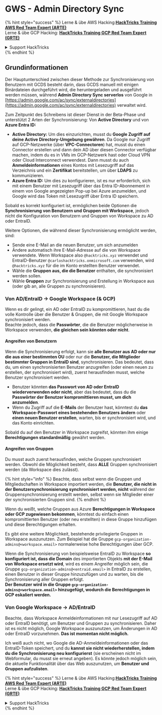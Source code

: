 # GWS - Admin Directory Sync

{% hint style="success" %}
Lerne & übe AWS Hacking:<img src="../../../.gitbook/assets/image (1).png" alt="" data-size="line">[**HackTricks Training AWS Red Team Expert (ARTE)**](https://training.hacktricks.xyz/courses/arte)<img src="../../../.gitbook/assets/image (1).png" alt="" data-size="line">\
Lerne & übe GCP Hacking: <img src="../../../.gitbook/assets/image (2).png" alt="" data-size="line">[**HackTricks Training GCP Red Team Expert (GRTE)**<img src="../../../.gitbook/assets/image (2).png" alt="" data-size="line">](https://training.hacktricks.xyz/courses/grte)

<details>

<summary>Support HackTricks</summary>

* Überprüfe die [**Abonnementpläne**](https://github.com/sponsors/carlospolop)!
* **Tritt der** 💬 [**Discord-Gruppe**](https://discord.gg/hRep4RUj7f) oder der [**Telegram-Gruppe**](https://t.me/peass) bei oder **folge** uns auf **Twitter** 🐦 [**@hacktricks\_live**](https://twitter.com/hacktricks\_live)**.**
* **Teile Hacking-Tricks, indem du PRs an die** [**HackTricks**](https://github.com/carlospolop/hacktricks) und [**HackTricks Cloud**](https://github.com/carlospolop/hacktricks-cloud) GitHub-Repos sendest.

</details>
{% endhint %}

## Grundinformationen

Der Hauptunterschied zwischen dieser Methode zur Synchronisierung von Benutzern mit GCDS besteht darin, dass GCDS manuell mit einigen Binärdateien durchgeführt wird, die heruntergeladen und ausgeführt werden müssen, während **Admin Directory Sync serverlos** von Google in [https://admin.google.com/ac/sync/externaldirectories](https://admin.google.com/ac/sync/externaldirectories) verwaltet wird.

Zum Zeitpunkt des Schreibens ist dieser Dienst in der Beta-Phase und unterstützt 2 Arten der Synchronisierung: Von **Active Directory** und von **Azure Entra ID:**

* **Active Directory:** Um dies einzurichten, musst du **Google Zugriff auf deine Active Directory-Umgebung gewähren**. Da Google nur Zugriff auf GCP-Netzwerke (über **VPC-Connectoren**) hat, musst du einen Connector erstellen und dann dein AD über diesen Connector verfügbar machen, indem du es in VMs im GCP-Netzwerk hast oder Cloud VPN oder Cloud Interconnect verwendest. Dann musst du auch **Anmeldeinformationen** eines Kontos mit Lesezugriff auf das Verzeichnis und ein **Zertifikat** bereitstellen, um über **LDAPS** zu kommunizieren.
* **Azure Entra ID:** Um dies zu konfigurieren, ist es nur erforderlich, sich mit einem Benutzer mit Lesezugriff über das Entra ID-Abonnement in einem von Google angezeigten Pop-up bei Azure anzumelden, und Google wird das Token mit Lesezugriff über Entra ID speichern.

Sobald es korrekt konfiguriert ist, ermöglichen beide Optionen die **Synchronisierung von Benutzern und Gruppen mit Workspace**, jedoch nicht die Konfiguration von Benutzern und Gruppen von Workspace zu AD oder EntraID.

Weitere Optionen, die während dieser Synchronisierung ermöglicht werden, sind:

* Sende eine E-Mail an die neuen Benutzer, um sich anzumelden
* Ändere automatisch ihre E-Mail-Adresse auf die von Workspace verwendete. Wenn Workspace also `@hacktricks.xyz` verwendet und EntraID-Benutzer `@carloshacktricks.onmicrosoft.com` verwenden, wird `@hacktricks.xyz` für die im Konto erstellten Benutzer verwendet.
* Wähle die **Gruppen aus, die die Benutzer** enthalten, die synchronisiert werden sollen.
* Wähle **Gruppen** zur Synchronisierung und Erstellung in Workspace aus (oder gib an, alle Gruppen zu synchronisieren).

### Von AD/EntraID -> Google Workspace (& GCP)

Wenn es dir gelingt, ein AD oder EntraID zu kompromittieren, hast du die volle Kontrolle über die Benutzer & Gruppen, die mit Google Workspace synchronisiert werden.\
Beachte jedoch, dass die **Passwörter**, die die Benutzer möglicherweise in Workspace verwenden, **die gleichen sein könnten oder nicht**.

#### Angreifen von Benutzern

Wenn die Synchronisierung erfolgt, kann sie **alle Benutzer aus AD oder nur die aus einer bestimmten OU** oder nur die **Benutzer, die Mitglieder bestimmter Gruppen in EntraID sind**, synchronisieren. Das bedeutet, dass du, um einen synchronisierten Benutzer anzugreifen (oder einen neuen zu erstellen, der synchronisiert wird), zuerst herausfinden musst, welche Benutzer synchronisiert werden.

* Benutzer könnten **das Passwort von AD oder EntraID wiederverwenden oder nicht**, aber das bedeutet, dass du die **Passwörter der Benutzer kompromittieren musst, um dich anzumelden**.
* Wenn du Zugriff auf die **E-Mails** der Benutzer hast, könntest du **das Workspace-Passwort eines bestehenden Benutzers ändern** oder **einen neuen Benutzer erstellen**, warten, bis er synchronisiert wird, und das Konto einrichten.

Sobald du auf den Benutzer in Workspace zugreifst, könnten ihm einige **Berechtigungen standardmäßig** gewährt werden.

#### Angreifen von Gruppen

Du musst auch zuerst herausfinden, welche Gruppen synchronisiert werden. Obwohl die Möglichkeit besteht, dass **ALLE** Gruppen synchronisiert werden (da Workspace dies zulässt).

{% hint style="info" %}
Beachte, dass selbst wenn die Gruppen und Mitgliedschaften in Workspace importiert werden, die **Benutzer, die nicht in der Benutzersynchronisierung synchronisiert werden, nicht** während der Gruppensynchronisierung erstellt werden, selbst wenn sie Mitglieder einer der synchronisierten Gruppen sind.
{% endhint %}

Wenn du weißt, welche Gruppen aus Azure **Berechtigungen in Workspace oder GCP zugewiesen bekommen**, könntest du einfach einen kompromittierten Benutzer (oder neu erstellten) in diese Gruppe hinzufügen und diese Berechtigungen erhalten.

Es gibt eine weitere Möglichkeit, bestehende privilegierte Gruppen in Workspace auszunutzen. Zum Beispiel hat die Gruppe `gcp-organization-admins@<workspace.email>` normalerweise hohe Berechtigungen über GCP.

Wenn die Synchronisierung von beispielsweise EntraID zu Workspace **so konfiguriert ist, dass die Domain** des importierten Objekts **mit der E-Mail von Workspace ersetzt wird**, wird es einem Angreifer möglich sein, die Gruppe `gcp-organization-admins@<entraid.email>` in EntraID zu erstellen, einen Benutzer in dieser Gruppe hinzuzufügen und zu warten, bis die Synchronisierung aller Gruppen erfolgt.\
**Der Benutzer wird in die Gruppe `gcp-organization-admins@<workspace.email>` hinzugefügt, wodurch die Berechtigungen in GCP eskaliert werden.**

### Von Google Workspace -> AD/EntraID

Beachte, dass Workspace Anmeldeinformationen mit nur Lesezugriff auf AD oder EntraID benötigt, um Benutzer und Gruppen zu synchronisieren. Daher ist es nicht möglich, Google Workspace auszunutzen, um Änderungen in AD oder EntraID vorzunehmen. **Das ist momentan nicht möglich.**

Ich weiß auch nicht, wo Google die AD-Anmeldeinformationen oder das EntraID-Token speichert, und du **kannst sie nicht wiederherstellen, indem du die Synchronisierung neu konfigurierst** (sie erscheinen nicht im Webformular, du musst sie erneut angeben). Es könnte jedoch möglich sein, die aktuelle Funktionalität über das Web auszunutzen, um **Benutzer und Gruppen aufzulisten**.

{% hint style="success" %}
Lerne & übe AWS Hacking:<img src="../../../.gitbook/assets/image (1).png" alt="" data-size="line">[**HackTricks Training AWS Red Team Expert (ARTE)**](https://training.hacktricks.xyz/courses/arte)<img src="../../../.gitbook/assets/image (1).png" alt="" data-size="line">\
Lerne & übe GCP Hacking: <img src="../../../.gitbook/assets/image (2).png" alt="" data-size="line">[**HackTricks Training GCP Red Team Expert (GRTE)**<img src="../../../.gitbook/assets/image (2).png" alt="" data-size="line">](https://training.hacktricks.xyz/courses/grte)

<details>

<summary>Support HackTricks</summary>

* Überprüfe die [**Abonnementpläne**](https://github.com/sponsors/carlospolop)!
* **Tritt der** 💬 [**Discord-Gruppe**](https://discord.gg/hRep4RUj7f) oder der [**Telegram-Gruppe**](https://t.me/peass) bei oder **folge** uns auf **Twitter** 🐦 [**@hacktricks\_live**](https://twitter.com/hacktricks\_live)**.**
* **Teile Hacking-Tricks, indem du PRs an die** [**HackTricks**](https://github.com/carlospolop/hacktricks) und [**HackTricks Cloud**](https://github.com/carlospolop/hacktricks-cloud) GitHub-Repos sendest.

</details>
{% endhint %}
